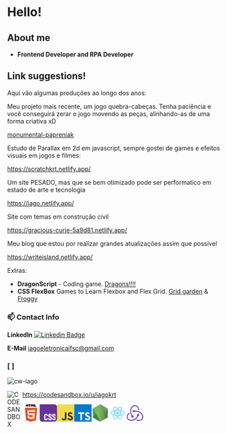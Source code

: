 # Hello!

## About me

- **Frontend Developer and RPA Developer** 

## Link suggestions!

Aqui vão algumas produções ao longo dos anos:

Meu projeto mais recente, um jogo quebra-cabeças. Tenha paciência e você conseguirá zerar o jogo movendo as peças, alinhando-as de uma forma criativa xD

[monumental-paprenjak](https://monumental-paprenjak-bb4692.netlify.app/)

Estudo de Parallax em 2d em javascript, sempre gostei de games e efeitos visuais em jogos e filmes:

https://scratchkrt.netlify.app/

Um site PESADO, mas que se bem otimizado pode ser performatico em estado de arte e tecnologia 

https://iago.netlify.app/

Site com temas em construção civil

https://gracious-curie-5a9d81.netlify.app/

Meu blog que estou por realizar grandes atualizações assim que possível

https://writeisland.netlify.app/

Extras:

 
- **DragonScript** - Coding game. [Dragons!!!!](http://dragonscriptarena.com/)
- **CSS FlexBox** Games to Learn Flexbox and Flex Grid. [Grid garden](https://cssgridgarden.com/) & [Froggy](https://flexboxfroggy.com/)

 ### 📫 Contact Info 

**LinkedIn**
[![Linkedin Badge](https://img.shields.io/badge/-iagobarretoc-blue?style=flat-square&logo=Linkedin&logoColor=white&link=https://www.linkedin.com/in/iagobarreto//)](https://www.linkedin.com/in/iagobarreto/) <br />


**E-Mail**
iagoeletronicaifsc@gmail.com <br />

### [ ]

![cw-iago](https://www.codewars.com/users/iagobarretoc/badges/small) <br />

https://codesandbox.io/u/iagokrt
<img align="left" title="CODESANDBOX" alt="CODESANDBOX" width="35px" src="https://i.imgur.com/zEP9zdn.png" />

<img align="left" title="HTML5" alt="HTML5" width="40px" src="https://raw.githubusercontent.com/github/explore/80688e429a7d4ef2fca1e82350fe8e3517d3494d/topics/html/html.png" />

<img align="left" title="CSS3" alt="CSS3" width="40px" src="https://raw.githubusercontent.com/github/explore/80688e429a7d4ef2fca1e82350fe8e3517d3494d/topics/css/css.png" />

<img align="left" title="Javascript" alt="Javascript" width="40px" src="https://raw.githubusercontent.com/github/explore/80688e429a7d4ef2fca1e82350fe8e3517d3494d/topics/javascript/javascript.png" />

<img align="left" title="Typescript" alt="Typescript" width="40px" src="https://raw.githubusercontent.com/github/explore/80688e429a7d4ef2fca1e82350fe8e3517d3494d/topics/typescript/typescript.png" />

<img align="left" title="Nodejs" alt="Nodejs" width="40px" src="https://raw.githubusercontent.com/github/explore/80688e429a7d4ef2fca1e82350fe8e3517d3494d/topics/nodejs/nodejs.png" />

<img align="left" title="React and React Native" alt="React and React Native" width="40px" src="https://raw.githubusercontent.com/github/explore/80688e429a7d4ef2fca1e82350fe8e3517d3494d/topics/react/react.png" />

<img align="left" title="Redux" alt="Redux" width="40px" src="https://raw.githubusercontent.com/github/explore/80688e429a7d4ef2fca1e82350fe8e3517d3494d/topics/redux/redux.png" />
